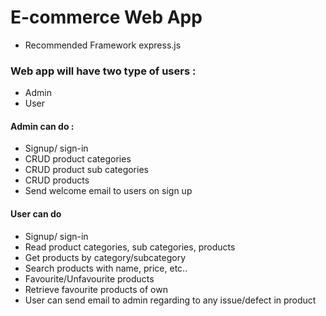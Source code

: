# E-commerce Web App

* Recommended Framework express.js

### Web app will have two type of users :

- Admin
- User

#### Admin can do :

- Signup/ sign-in
- CRUD product categories
- CRUD product sub categories
- CRUD products
- Send welcome email to users on sign up

#### User can do

- Signup/ sign-in
- Read product categories, sub categories, products
- Get products by category/subcategory
- Search products with name, price, etc..
- Favourite/Unfavourite products
- Retrieve favourite products of own
- User can send email to admin regarding to any issue/defect in product
